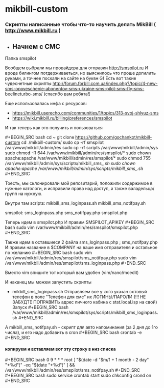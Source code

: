 # mikbill-custom
### Скрипты написанные чтобы что-то научить делать MikBill ( http://www.mikbill.ru )

* ## Начнем с СМС

Папка smspilot

Вообщем выбрали мы провайдера для отправки http://smspilot.ru
И вроде билингом потдерживаеться, но выяснилось что проше допилить руками, а точнее поскали на сайте на буквн G)
Есть вот такие чудеснетные скрипты http://forum.forbill.com.ua/index.php?/topic/4-new-sms-opoveschenie-abonentov-sms-ukraine-sms-pilot-sms-fly-sms-beelineturbo-sms/ (спасибо вам ребята!) 

Еще использовалась инфа с ресурсов:
* https://mikbill.userecho.com/communities/1/topics/313-svoj-shlyuz-sms
* https://wiki.mikbill.ru/billing/preferences/smspilot

И так теперь как это получить и пользоваться

#+BEGIN_SRC bash
cd ~
git clone https://github.com/gochankot/mikbill-custom
cd ./mikbill-custom/
sudo cp -rf smspilot /var/www/mikbill/admin/res
sudo cp -rf scripts /var/www/mikbill/admin/sys
sudo chmod -R 644 /var/www/mikbill/admin/res/smspilot/*
sudo chown apache:apache /var/www/mikbill/admin/res/smspilot/*
sudo chmod 755 /var/www/mikbill/admin/sys/scripts/mikbill_sms_*.sh
sudo chown apache:apache /var/www/mikbill/admin/sys/scripts/mikbill_sms_*.sh
#+END_SRC

Тоесть, мы склонировали мой репозитарий, положили содержимое в нужные катологи, и исправили права над доступ, а также валадельца/групп на нужную.

Внутри там
scripts:
mikbill_sms_loginpass.sh  mikbill_sms_notifpay.sh

smspilot:
sms_loginpass.php  sms_notifpay.php  smspilot.php

Теперь идем в smspilot.php
И правим SMSPILOT_APIKEY
#+BEGIN_SRC bash
sudo vim /var/www/mikbill/admin/res/smspilot/smspilot.php
#+END_SRC

Также идем в оставшиеся 2 файла sms_loginpass.php ; sms_notifpay.php
И правим название в $COMPANY на ваше имя отправителя и остальное по желанию
#+BEGIN_SRC bash
sudo vim /var/www/mikbill/admin/res/smspilot/sms_notifpay.php
sudo vim /var/www/mikbill/admin/res/smspilot/sms_loginpass.php
#+END_SRC

Вместо vim впишите тот который вам удобен (vim/nano/mcedit)

И наканец мы можем запустить скрипты
* mikbill_sms_loginpass.sh Отправляем все у кого указан сотовый телефон в поле "Телефон для смс" их ЛОГИНЫ/ПАРОЛИ
(!!! НЕ ЗАБУДТЕ ПОПРАВИТЬ адрес личного кабина с stat.local.isp на свой)
Запуск
#+BEGIN_SRC bash
/var/www/mikbill/admin/res/smspilot/sys/scripts/mikbill_sms_loginpass.sh 
#+END_SRC

А mikbill_sms_notifpay.sh - скрипт для авто напоминания (за 2 дня до 1го числа), и его надо добавить в cron
#+BEGIN_SRC bash
crontab -e
#+END_SRC
#### копируем и вставляем вот эту строку в низ списка 
#+BEGIN_SRC bash
0 9 * * *  root [ "$(date -d "$m/1 + 1 month - 2 day" "+%d")" -eq "$(date "+%d")" ] && /var/www/mikbill/admin/res/smspilot/sms_notifpay.sh
#+END_SRC
#+BEGIN_SRC bash
sudo service crontab start
sudo chkconfig crond on
#+END_SRC
